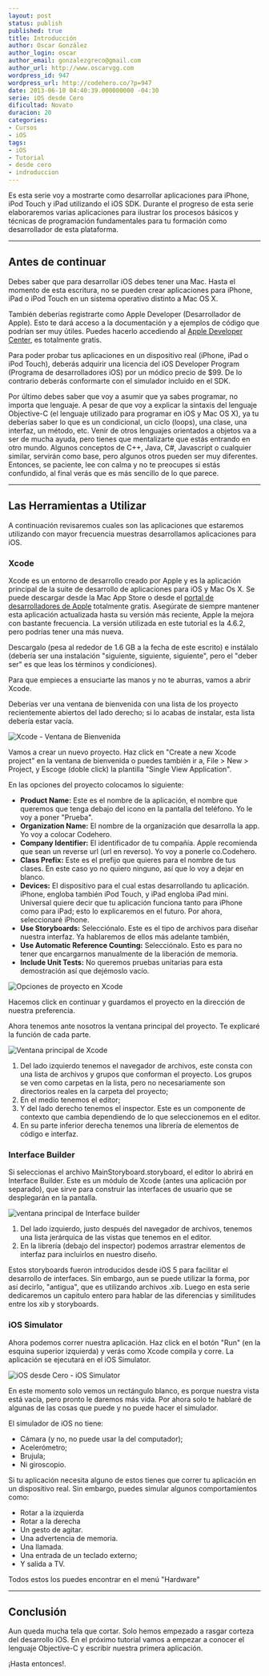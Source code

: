 ```yaml
---
layout: post
status: publish
published: true
title: Introducción
author: Oscar González
author_login: oscar
author_email: gonzalezgreco@gmail.com
author_url: http://www.oscarvgg.com
wordpress_id: 947
wordpress_url: http://codehero.co/?p=947
date: 2013-06-10 04:40:39.000000000 -04:30
serie: iOS desde Cero
dificultad: Novato
duracion: 20
categories:
- Cursos
- iOS
tags:
- iOS
- Tutorial
- desde cero
- indroduccion
---
```

<p>Es esta serie voy a mostrarte como desarrollar aplicaciones para iPhone, iPod Touch y iPad utilizando el iOS SDK. Durante el progreso de esta serie elaboraremos varias aplicaciones para ilustrar los procesos básicos y técnicas de programación fundamentales para tu formación como desarrollador de esta plataforma.</p>

<hr />

<h2>Antes de continuar</h2>

<p>Debes saber que para desarrollar iOS debes tener una Mac. Hasta el momento de esta escritura, no se pueden crear aplicaciones para iPhone, iPad o iPod Touch en un sistema operativo distinto a Mac OS X.</p>

<p>También deberías registrarte como Apple Developer (Desarrollador de Apple). Esto te dará acceso a la documentación y a ejemplos de código que podrían ser muy útiles. Puedes hacerlo accediendo al <a href="https://developer.apple.com/">Apple Developer Center</a>, es totalmente gratis.</p>

<p>Para poder probar tus aplicaciones en un dispositivo real (iPhone, iPad o iPod Touch), deberás adquirir una licencia del iOS Developer Program (Programa de desarrolladores iOS) por un módico precio de $99. De lo contrario deberás conformarte con el simulador incluido en el SDK.</p>

<p>Por último debes saber que voy a asumir que ya sabes programar, no importa que lenguaje. A pesar de que voy a explicar la sintaxis del lenguaje Objective-C (el lenguaje utilizado para programar en iOS y Mac OS X), ya tu deberías saber lo que es un condicional, un ciclo (loops), una clase, una interfaz, un método, etc. Venir de otros lenguajes orientados a objetos va a ser de mucha ayuda, pero tienes que mentalizarte que estás entrando en otro mundo. Algunos conceptos de C++, Java, C#, Javascript o cualquier similar, servirán como base, pero algunos otros pueden ser muy diferentes. Entonces, se paciente, lee con calma y no te preocupes si estás confundido, al final verás que es más sencillo de lo que parece.</p>

<hr />

<h2>Las Herramientas a Utilizar</h2>

<p>A continuación revisaremos cuales son las aplicaciones que estaremos utilizando con mayor frecuencia muestras desarrollamos aplicaciones para iOS.</p>

<h3>Xcode</h3>

<p>Xcode es un entorno de desarrollo creado por Apple y es la aplicación principal de la suite de desarrollo de aplicaciones para iOS y Mac Os X. Se puede descargar desde la Mac App Store o desde el <a href="https://developer.apple.com/xcode/">portal de desarrolladores de Apple</a> totalmente gratis. Asegúrate de siempre mantener esta aplicación actualizada hasta su versión más reciente, Apple la mejora con bastante frecuencia. La versión utilizada en este tutorial es la 4.6.2, pero podrías tener una más nueva.</p>

<p>Descargalo (pesa al rededor de 1.6 GB a la fecha de este escrito) e instálalo (debería ser una instalación "siguiente, siguiente, siguiente", pero el "deber ser" es que leas los términos y condiciones).</p>

<p>Para que empieces a ensuciarte las manos y no te aburras, vamos a abrir Xcode.</p>

<p>Deberías ver una ventana de bienvenida con una lista de los proyecto recientemente abiertos del lado derecho; si lo acabas de instalar, esta lista debería estar vacía.</p>

<p><img src="http://i.imgur.com/HA7sUzN.jpg" alt="Xcode - Ventana de Bienvenida" class="aligncenter size-full wp-image-961" /></p>

<p>Vamos a crear un nuevo proyecto. Haz click en "Create a new Xcode project" en la ventana de bienvenida o puedes también ir a, File > New > Project, y Escoge (doble click) la plantilla "Single View Application".</p>

<p>En las opciones del proyecto colocamos lo siguiente:</p>

<ul>
<li><strong>Product Name:</strong> Este es el nombre de la aplicación, el nombre que queremos que tenga debajo del icono en la pantalla del teléfono. Yo le voy a poner "Prueba".</li>
<li><strong>Organization Name:</strong> El nombre de la organización que desarrolla la app. Yo voy a colocar Codehero.</li>
<li><strong>Company Identifier:</strong> El identificador de tu compañía. Apple recomienda que sean un reverse url (url en reverso). Yo voy a ponerle co.Codehero.</li>
<li><strong>Class Prefix:</strong> Este es el prefijo que quieres para el nombre de tus clases. En este caso yo no quiero ninguno, así que lo voy a dejar en blanco.</li>
<li><strong>Devices:</strong> El dispositivo para el cual estas desarrollando tu aplicación. iPhone, engloba también iPod Touch, y iPad engloba iPad mini. Universal quiere decir que tu aplicación funciona tanto para iPhone como para iPad; esto lo explicaremos en el futuro. Por ahora, seleccionaré iPhone.</li>
<li><strong>Use Storyboards:</strong> Selecciónalo. Este es el tipo de archivos para diseñar nuestra interfaz. Ya hablaremos de ellos más adelante también,</li>
<li><strong>Use Automatic Reference Counting:</strong> Selecciónalo. Esto es para no tener que encargarnos manualmente de la liberación de memoria.</li>
<li><strong>Include Unit Tests:</strong> No queremos pruebas unitarias para esta demostración así que dejémoslo vacío.</li>
</ul>

<p><img src="http://i.imgur.com/47XFu7G.jpg" alt="Opciones de proyecto en Xcode" class="aligncenter size-full wp-image-962" /></p>

<p>Hacemos click en continuar y guardamos el proyecto en la dirección de nuestra preferencia.</p>

<p>Ahora tenemos ante nosotros la ventana principal del proyecto. Te explicaré la función de cada parte.</p>

<p><img src="http://codehero.co/oc-content/uploads/2013/06/Screen-Shot-2013-06-09-at-11.39.09-PM.jpg" alt="Ventana principal de Xcode" class="aligncenter size-full wp-image-967" /></p>

<ol>
<li>Del lado izquierdo tenemos el navegador de archivos, este consta con una lista de archivos y grupos que conforman el proyecto. Los grupos se ven como carpetas en la lista, pero no necesariamente son directorios reales en la carpeta del proyecto;</li>
<li>En el medio tenemos el editor;</li>
<li>Y del lado derecho tenemos el inspector. Este es un componente de contexto que cambia dependiendo de lo que seleccionemos en el editor.</li>
<li>En su parte inferior derecha tenemos una librería de elementos de código e interfaz.</li>
</ol>

<h3>Interface Builder</h3>

<p>Si seleccionas el archivo MainStoryboard.storyboard, el editor lo abrirá en Interface Builder. Este es un módulo de Xcode (antes una aplicación por separado), que sirve para construir las interfaces de usuario que se desplegarán en la pantalla.</p>

<p><img src="http://i.imgur.com/hJQ5WsJ.jpg" alt="ventana principal de Interface builder" class="aligncenter size-full wp-image-968" /></p>

<ol>
<li>Del lado izquierdo, justo después del navegador de archivos, tenemos una lista jerárquica de las vistas que tenemos en el editor. </li>
<li>En la librería (debajo del inspector) podemos arrastrar elementos de interfaz para incluirlos en nuestro diseño.</li>
</ol>

<p>Estos storyboards fueron introducidos desde iOS 5 para facilitar el desarrollo de interfaces. Sin embargo, aun se puede utilizar la forma, por así decirlo, "antigua", que es utilizando archivos .xib. Luego en esta serie dedicaremos un capitulo entero para hablar de las diferencias y similitudes entre los xib y storyboards.</p>

<h3>iOS Simulator</h3>

<p>Ahora podemos correr nuestra aplicación. Haz click en el botón "Run" (en la esquina superior izquierda) y verás como Xcode compila y corre. La aplicación se ejecutará en el iOS Simulator.</p>

<p><img src="http://i.imgur.com/3XfQHWv.jpg" alt="iOS desde Cero - iOS Simulator" class="aligncenter size-full wp-image-969" /></p>

<p>En este momento solo vemos un rectángulo blanco, es porque nuestra vista está vacía, pero pronto le daremos más vida. Por ahora solo te hablaré de algunas de las cosas que puede y no puede hacer el simulador.</p>

<p>El simulador de iOS no tiene:</p>

<ul>
<li>Cámara (y no, no puede usar la del computador);</li>
<li>Acelerómetro;</li>
<li>Brujula;</li>
<li>Ni giroscopio.</li>
</ul>

<p>Si tu aplicación necesita alguno de estos tienes que correr tu aplicación en un dispositivo real. Sin embargo, puedes simular algunos comportamientos como:</p>

<ul>
<li>Rotar a la izquierda</li>
<li>Rotar a la derecha</li>
<li>Un gesto de agitar.</li>
<li>Una advertencia de memoria.</li>
<li>Una llamada.</li>
<li>Una entrada de un teclado externo;</li>
<li>Y salida a TV.</li>
</ul>

<p>Todos estos los puedes encontrar en el menú "Hardware"</p>

<hr />

<h2>Conclusión</h2>

<p>Aun queda mucha tela que cortar. Solo hemos empezado a rasgar corteza del desarrollo iOS. En el próximo tutorial vamos a empezar a conocer el lenguaje Objective-C y escribir nuestra primera aplicación.</p>

<p>¡Hasta entonces!.</p>
